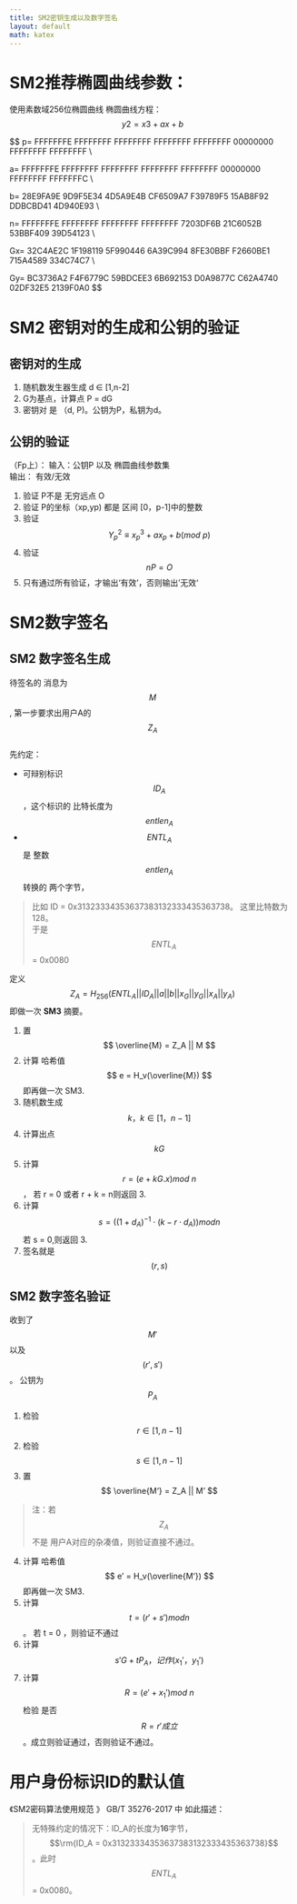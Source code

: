 ```yaml
---
title: SM2密钥生成以及数字签名
layout: default
math: katex
---
```



# SM2推荐椭圆曲线参数：

使用素数域256位椭圆曲线
椭圆曲线方程：
$$y2 = x3 + ax + b$$

$$
p= FFFFFFFE FFFFFFFF FFFFFFFF FFFFFFFF FFFFFFFF 00000000 FFFFFFFF FFFFFFFF \\

a= FFFFFFFE FFFFFFFF FFFFFFFF FFFFFFFF FFFFFFFF 00000000 FFFFFFFF FFFFFFFC \\

b= 28E9FA9E 9D9F5E34 4D5A9E4B CF6509A7 F39789F5 15AB8F92 DDBCBD41 4D940E93 \\

n= FFFFFFFE FFFFFFFF FFFFFFFF FFFFFFFF 7203DF6B 21C6052B 53BBF409 39D54123 \\

Gx= 32C4AE2C 1F198119 5F990446 6A39C994 8FE30BBF F2660BE1 715A4589 334C74C7 \\

Gy= BC3736A2 F4F6779C 59BDCEE3 6B692153 D0A9877C C62A4740 02DF32E5 2139F0A0 
$$

# SM2 密钥对的生成和公钥的验证
## 密钥对的生成
1. 随机数发生器生成 d ∈ [1,n-2]  
2. G为基点，计算点 P = dG  
3. 密钥对 是 （d, P)。公钥为P，私钥为d。

## 公钥的验证
（Fp上）：
输入：公钥P 以及 椭圆曲线参数集  
输出： 有效/无效

1. 验证 P不是 无穷远点 O  
2. 验证 P的坐标（xp,yp) 都是 区间 [0，p-1]中的整数  
3. 验证 $$Y_p^{2}  \equiv x_p^{3} + a x_p + b (mod \ p)$$  
4. 验证 $$ nP = O $$
5. 只有通过所有验证，才输出‘有效’，否则输出’无效‘  

# SM2数字签名
## SM2 数字签名生成 
待签名的 消息为$$M$$,  第一步要求出用户A的 $$Z_A$$  
先约定：  
- 可辩别标识 $$ID_A$$ ，这个标识的 比特长度为 $$entlen_A$$  
- $$ENTL_A$$ 是 整数  $$entlen_A$$  转换的 两个字节，  
> 比如 ID = 0x31323334353637383132333435363738。 这里比特数为128。  
于是 $$ENTL_A$$ = 0x0080  


定义
$$Z_A  = H_{256}(ENTL _A|| ID_A || a || b || x_G || y_G|| x_A || y_A )$$
 即做一次 **SM3** 摘要。 
 
1. 置 
$$ \overline{M} = Z_A || M $$   
2. 计算 哈希值 $$ e = H_v(\overline{M}) $$ 即再做一次 SM3.  
3. 随机数生成 $$ k，k ∈ [1，n-1] $$  
4. 计算出点 $$ kG $$  
5. 计算 $$ r = ( e + kG.x ) mod \ n $$， 若 r = 0 或者 r + k = n则返回 3.  
6. 计算  $$ s = ((1+ d_A) ^ {-1} \cdot  ( k - r \cdot d_A) ) mod n $$ 若 s = 0,则返回 3.  
7. 签名就是 $$ (r,s) $$  

## SM2 数字签名验证 
收到了$$M'$$ 以及 $$(r',s')$$。 公钥为$$P_A$$  
1. 检验 $$ r ∈ [1,n-1] $$  
2. 检验 $$ s ∈ [1,n-1] $$  
3. 置  
$$ \overline{M‘} = Z_A || M’ $$   
> 注：若 $$Z_A$$不是 用户A对应的杂凑值，则验证直接不通过。  
4. 计算 哈希值 $$ e’ = H_v(\overline{M‘}) $$ 即再做一次 SM3.  
5. 计算 $$ t = ( r' +s' ) mod n $$。 若 t = 0 ，则验证不通过  
6. 计算 $$ s'G  + t P_A，记作(x_1'，y_1') $$  
7. 计算 $$ R= (e' + x_1') mod \ n $$ 检验 是否 $$ R = r' 成立$$。成立则验证通过，否则验证不通过。  

# 用户身份标识ID的默认值
《SM2密码算法使用规范 》 GB/T 35276-2017 中 如此描述：  
> 无特殊约定的情况下：ID_A的长度为**16**字节，  
$$\rm{ID_A  = 0x31323334353637383132333435363738}$$。此时 $$ENTL_A$$ = 0x0080。  
